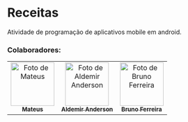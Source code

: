 # Receitas
Atividade de programação de aplicativos mobile em android.

### Colaboradores:
  <table>
    <tr>
      <td align="center">
      <a href="#" title="Foto de Mateus">
        <img src="https://avatars.githubusercontent.com/u/100164090?v=4" width="100px;" alt="Foto de Mateus"/><br>
        <sub>
          <b>Mateus</b>
        </sub>
      </a>
    </td>
    <td align="center">
      <a href="#" title="Foto de Aldemir Anderson">
        <img src="https://avatars.githubusercontent.com/u/111025057?v=4" width="100px;" alt="Foto de Aldemir Anderson"/><br>
        <sub>
          <b>Aldemir Anderson</b>
        </sub>
      </a>
    </td>
    </td>
    <td align="center">
      <a href="#" title="Foto de Bruno Ferreira">
        <img src="https://avatars.githubusercontent.com/u/146492550?v=4" width="100px;" alt="Foto de Bruno Ferreira"/><br>
        <sub>
          <b>Bruno Ferreira</b>
        </sub>
      </a>
    </td>
    </tr>
  </table>
